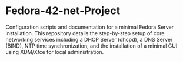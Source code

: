 # Fedora-42-net-Project
Configuration scripts and documentation for a minimal Fedora Server installation. This repository details the step-by-step setup of core networking services including a DHCP Server (dhcpd), a DNS Server (BIND), NTP time synchronization, and the installation of a minimal GUI using XDM/Xfce for local administration.
